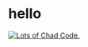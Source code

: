 # hello

[![Lots of Chad Code.](https://rdang.dev/resources/_gen/images/githubtemplate.png)](https://www.rdang.dev)

